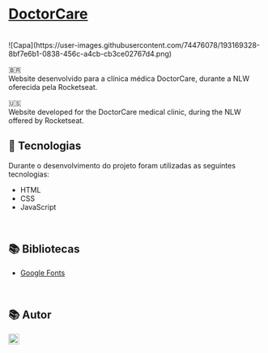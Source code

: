 # [DoctorCare](https://eduardovisconti.github.io/DoctorCare/)

<br>
![Capa](https://user-images.githubusercontent.com/74476078/193169328-8bf7e6b1-0838-456c-a4cb-cb3ce02767d4.png)
<br>

🇧🇷
<br>
Website desenvolvido para a clínica médica DoctorCare, durante a NLW oferecida pela Rocketseat.
<br>

🇺🇸
<br>
Website developed for the DoctorCare medical clinic, during the NLW offered by Rocketseat.
<br>

## 🚀 Tecnologias
Durante o desenvolvimento do projeto foram utilizadas as seguintes tecnologias:
* HTML
* CSS
* JavaScript

<br>

## 📚 Bibliotecas
* [Google Fonts](https://fonts.google.com/)

<br>

## 📚 Autor
<a href="https://www.linkedin.com/in/eduardo-visconti/" target="_blank"><img align="left" src="https://raw.githubusercontent.com/yushi1007/yushi1007/main/images/linkedin.svg" alt="" width="21px"/></a>

